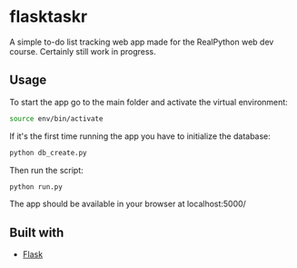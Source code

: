 # flasktaskr

A simple to-do list tracking web app made for the RealPython web dev course. Certainly still work in progress.

## Usage
To start the app go to the main folder and activate the virtual environment:
```bash
source env/bin/activate
```
If it's the first time running the app you have to initialize the database:
```bash
python db_create.py
```
Then run the script:
```bash
python run.py
```
The app should be available in your browser at localhost:5000/

## Built with
* [Flask](http://flask.pocoo.org/)
